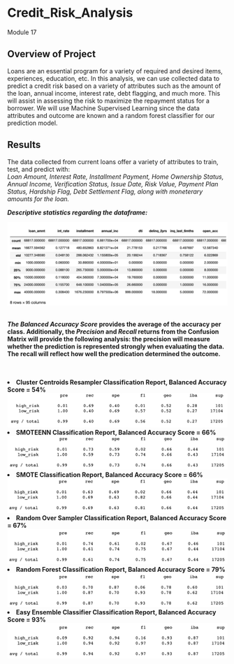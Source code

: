 # Credit_Risk_Analysis
Module 17

## Overview of Project
Loans are an essential program for a variety of required and desired items, experiences, education, etc. In this analysis, we can use collected data to predict a credit risk based on a variety of attributes such as the amount of the loan, annual income, interest rate, debt flagging, and much more. This will assist in assessing the risk to maximize the repayment status for a borrower. We will use Machine Supervised Learning since the data attributes and outcome are known and a random forest classifier for our prediction model. 

## Results
The data collected from current loans offer a variety of attributes to train, test, and predict with:
<br>
<i>Loan Amount, Interest Rate, Installment Payment, Home Ownership Status, Annual Income, Verification Status, Issue Date, Risk Value, Payment Plan Status, Hardship Flag, Debt Settlement Flag, along with moneterary amounts for the loan. </b>

<b>Descriptive statistics regarding the dataframe:</i>

<img src="Images/df.describe.png" alt="df.describe"> 

<br>
<br>

<b><i>The Balanced Accuracy Score</i></b> provides the average of the accuracy per class. Additionally, the <b><i>Precision</i></b> and <b><i>Recall</i></b> returns from the  Confusion Matrix will provide the following analysis: the precision will measure whether the prediction is represented strongly when evaluating the data. The recall will reflect how well the predication determined the outcome.  

<br>
<br>

<li><b>Cluster Centroids Resampler Classification Report, Balanced Accuracy Score = 54%</b></li>
<img src="Images/CCR_report.png" alt="Cluster Centroids Resampler Classification Report">

<br>

<li><b>SMOTEENN Classification Report, Balanced Accuracy Score = 66%</b></li>
<img src="Images/smoteenn_report.png" alt="SMOTEENN Classification Report">

<br>

<li><b>SMOTE Classification Report, Balanced Accuracy Score = 66%</b></li>
<img src="Images/smote_report.png" alt="SMOTE Classification Report">

<br>

<li><b>Random Over Sampler Classification Report, Balanced Accuracy Score = 67%</b></li>
<img src="Images/ROS_report.png" alt="Random Over Sampler Classification Report">

<br>

<li><b>Random Forest Classification Report, Balanced Accuracy Score = 79%</b></li>
<img src="Images/RFC_report.png" alt="Random Forest Classifier Classification Report">

<br>

<li><b>Easy Ensemble Classifier Classification Report, Balanced Accuracy Score = 93%</b></li>
<img src="Images/EEC_report.png" alt="Easy Ensemble Classifier Classification Report">

